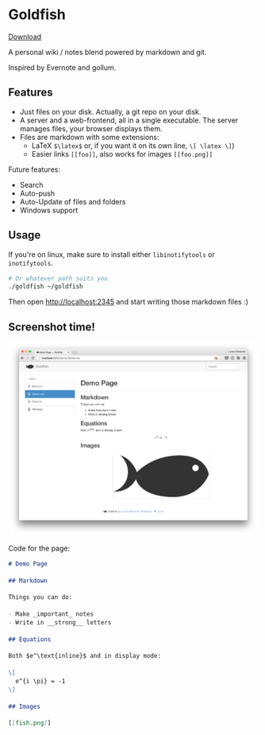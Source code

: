 # Goldfish

[Download](https://github.com/lucas-clemente/goldfish/releases)

A personal wiki / notes blend powered by markdown and git.

Inspired by Evernote and gollum.

## Features

- Just files on your disk. Actually, a git repo on your disk.
- A server and a web-frontend, all in a single executable. The server manages files, your browser displays them.
- Files are markdown with some extensions:
  - LaTeX `$\latex$` or, if you want it on its own line, `\[ \latex \]`)
  - Easier links `[[foo]]`, also works for images `[[foo.png]]`

Future features:

- Search
- Auto-push
- Auto-Update of files and folders
- Windows support

## Usage

If you're on linux, make sure to install either `libinotifytools` or `inotifytools`.

```bash
# Or whatever path suits you
./goldfish ~/goldfish
```

Then open [http://localhost:2345](http://localhost:2345) and start writing those markdown files :)

## Screenshot time!

![](screen.png)

Code for the page:

```markdown
# Demo Page

## Markdown

Things you can do:

- Make _important_ notes
- Write in __strong__ letters

## Equations

Both $e^\text{inline}$ and in display mode:

\[
  e^{i \pi} = -1
\]

## Images

[[fish.png]]

```
